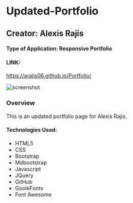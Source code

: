 # Updated-Portfolio
## Creator: Alexis Rajis
#### Type of Application: Responsive Portfolio

#### LINK:
https://arajis06.github.io/Portfolio/

![screenshot](https://user-images.githubusercontent.com/49252572/60228916-35e61980-9862-11e9-8bb6-77a69e64b95c.png)


### Overview
This is an updated portfolio page for Alexis Rajis.  


#### Technologies Used:
- HTML5 
- CSS 
- Bootstrap
- Mdbootstrap 
- Javascript 
- JQuery 
- GitHub
- GooleFonts
- Font Awesome


